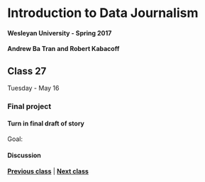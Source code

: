 # Introduction to Data Journalism
  
#### Wesleyan University - Spring 2017
  
**Andrew Ba Tran and Robert Kabacoff**
  
## Class 27
Tuesday - May 16
                             
### Final project
                             
#### Turn in final draft of story
                             
Goal: 
                             
#### Discussion

                   
**[Previous class](class29.md)** | **[Next class](class31.md)**
